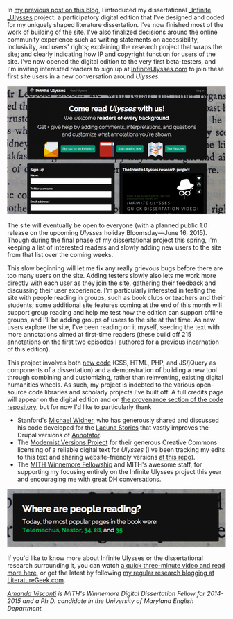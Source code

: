 In [my previous post on this blog](http://mith.umd.edu/infinite-ulysses-designing-public-humanities-conversation/ "Infinite Ulysses: Designing a Public Humanities Conversation"), I introduced my dissertational [\_Infinite \_Ulysses](http://dr.amandavisconti.com/) project: a participatory digital edition that I've designed and coded for my uniquely shaped literature dissertation. I've now finished most of the work of building of the site. I've also finalized decisions around the online community experience such as writing statements on accessibility, inclusivity, and users' rights; explaining the research project that wraps the site; and clearly indicating how IP and copyright function for users of the site. I've now opened the digital edition to the very first beta-testers, and I'm inviting interested readers to sign up at [InfiniteUlysses.com](http://www.infiniteulysses.com) to join these first site users in a new conversation around _Ulysses_.

![Screenshot of the current front page of InfiniteUlysses.com](../../images/2015-01-frontpage-980x575.png)

The site will eventually be open to everyone (with a planned public 1.0 release on the upcoming _Ulysses_ holiday Bloomsday—June 16, 2015). Though during the final phase of my dissertational project this spring, I'm keeping a list of interested readers and slowly adding new users to the site from that list over the coming weeks.

This slow beginning will let me fix any really grievous bugs before there are too many users on the site. Adding testers slowly also lets me work more directly with each user as they join the site, gathering their feedback and discussing their user experience. I'm particularly interested in testing the site with people reading in groups, such as book clubs or teachers and their students; some additional site features coming at the end of this month will support group reading and help me test how the edition can support offline groups, and I'll be adding groups of users to the site at that time. As new users explore the site, I've been reading on it myself, seeding the text with more annotations aimed at first-time readers (these build off 215 annotations on the first two episodes I authored for a previous incarnation of this edition).

This project involves both [new code](http://github.com/amandavisconti/infinite-ulysses-public) (CSS, HTML, PHP, and JS/jQuery as components of a dissertation) and a demonstration of building a new tool through combining and customizing, rather than reinventing, existing digital humanities wheels. As such, my project is indebted to the various open-source code libraries and scholarly projects I've built off. A full credits page will appear on the digital edition and on [the provenance section of the code repository](http://github.com/amandavisconti/infinite-ulysses-public#provenance), but for now I'd like to particularly thank

- Stanford's [Michael Widner](http://people.stanford.edu/widner/), who has generously shared and discussed his code developed for the [Lacuna Stories](http://www.lacunastories.com/) that vastly improves the Drupal versions of [Annotator](http://annotatorjs.org/).
- The [Modernist Versions Project](http://web.uvic.ca/~mvp1922/) for their generous Creative Commons licensing of a reliable digital text for _Ulysses_ (I've been tracking my edits to this text and sharing website-friendly versions [at this repo](http://github.com/amandavisconti/ulysses)).
- The [MITH Winnemore Fellowship](http://mith.umd.edu/community/fellowships/winnemore-fellows/) and MITH's awesome staff, for supporting my focusing entirely on the Infinite Ulysses project this year and encouraging me with great DH conversations.

![Screenshot of statistics about frequently read pages of the Infinite Ulysses digital edition.](../../images/2015-01-wherepeopleread.png)

If you'd like to know more about Infinite Ulysses or the dissertational research surrounding it, you can watch [a quick three-minute video and read more here](http://dr.amandavisconti.com/), or get the latest by following [my regular research blogging at LiteratureGeek.com](http://dr.amandavisconti.com/).

_[Amanda Visconti](http://mith.umd.edu/people/person/amanda-visconti/ "Amanda Visconti") is MITH's Winnemore Digital Dissertation Fellow for 2014-2015 and a Ph.D. candidate in the University of Maryland English Department._